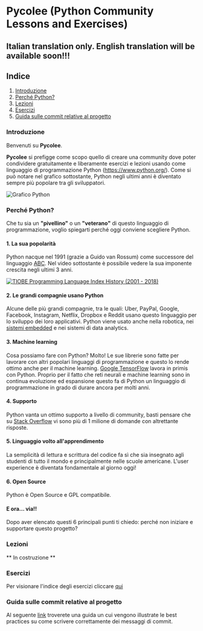 # Pycolee (Python Community Lessons and Exercises)

## **Italian translation only. English translation will be available soon!!!**

## **Indice**
1. [Introduzione](#introduzione)
2. [Perché Python?](#perche-python)
3. [Lezioni](#lezioni)
4. [Esercizi](#esercizi)
5. [Guida sulle commit relative al progetto](#guida-sulle-commit-relative-al-progetto)

### **Introduzione**

Benvenuti su **Pycolee**.

**Pycolee** si prefigge come scopo quello di creare una community dove poter condividere gratuitamente e liberamente esercizi e lezioni usando come linguaggio di programmazione Python (https://www.python.org/). Come si può notare nel grafico sottostante, Python negli ultimi anni è diventato sempre più popolare tra gli sviluppatori.

![Grafico Python](https://static.makeuseof.com/wp-content/uploads/2018/09/StackOverflow_Language_Popularity_Projections_670.png)

### Perché Python?

Che tu sia un **"pivellino"** o un **"veterano"** di questo linguaggio di programmazione, voglio spiegarti perché oggi conviene scegliere Python.

#### 1. La sua popolarità
Python nacque nel 1991 (grazie a Guido van Rossum) come successore del linguaggio [ABC](https://en.wikipedia.org/wiki/ABC_(programming_language)). Nel video sottostante è possibile vedere la sua imponente crescita negli ultimi 3 anni.

[![TIOBE Programming Language Index History (2001 - 2018)](images/tiobe.png)](https://youtu.be/ZkP4sv3H6g8 "title")

#### 2. Le grandi compagnie usano Python
Alcune delle più grandi compagnie, tra le quali: Uber, PayPal, Google, Facebook, Instagram, Netflix, Dropbox e Reddit usano questo linguaggio per lo sviluppo dei loro applicativi. Python viene usato anche nella robotica, nei [sistemi embedded](https://en.wikipedia.org/wiki/Embedded_system) e nei sistemi di data analytics.

#### 3. Machine learning
Cosa possiamo fare con Python? Molto! Le sue librerie sono fatte per lavorare con altri popolari linguaggi di programmazione e questo lo rende ottimo anche per il machine learning. [Google TensorFlow](https://www.tensorflow.org/) lavora in primis con Python. Proprio per il fatto che reti neurali e machine learning sono in continua evoluzione ed espansione questo fa di Python un linguaggio di programmazione in grado di durare ancora per molti anni.

#### 4. Supporto
Python vanta un ottimo supporto a livello di community, basti pensare che su [Stack Overflow](https://stackoverflow.com/questions/tagged/python) vi sono più di 1 milione di domande con altrettante risposte.

#### 5. Linguaggio volto all'apprendimento
La semplicità  di lettura e scrittura del codice fa sì che sia insegnato agli studenti di tutto il mondo e principalmente nelle scuole americane. L'user experience è diventata fondamentale al giorno oggi!

#### 6. Open Source
Python è  Open Source e GPL compatibile.

#### E ora... via!!
Dopo aver elencato questi 6 principali punti ti chiedo: perché non iniziare e supportare questo progetto?

### Lezioni

** In costruzione **

### Esercizi

Per visionare l'indice degli esercizi cliccare [qui](./exercises/indice.md)

### Guida sulle commit relative al progetto

Al seguente [link](https://github.com/asrmarco13/Pycolee-commit-guideline) troverete una guida un cui vengono illustrate le best practices su come scrivere correttamente dei messaggi di commit.
